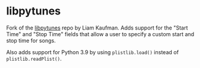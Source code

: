 # libpytunes

Fork of the [libpytunes](https://github.com/liamks/libpytunes) repo by Liam Kaufman. Adds support for the "Start Time" 
and "Stop Time" fields that allow a user to specify a custom start and stop time for songs. 

Also adds support for Python 3.9 by using `plistlib.load()` instead of `plistlib.readPlist()`.
